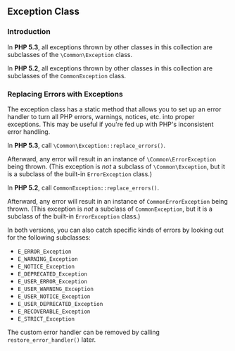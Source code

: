 
Exception Class
---------------

### Introduction

In **PHP 5.3**, all exceptions thrown by other classes in this collection are subclasses of the `\Common\Exception` class.

In **PHP 5.2**, all exceptions thrown by other classes in this collection are subclasses of the `CommonException` class.

### Replacing Errors with Exceptions

The exception class has a static method that allows you to set up an error handler
to turn all PHP errors, warnings, notices, etc. into proper exceptions.
This may be useful if you're fed up with PHP's inconsistent error handling.

In **PHP 5.3**, call `\Common\Exception::replace_errors()`.

Afterward, any error will result in an instance of `\Common\ErrorException` being thrown.
(This exception is _not_ a subclass of `\Common\Exception`, but it is a subclass of the built-in `ErrorException` class.)

In **PHP 5.2**, call `CommonException::replace_errors()`.

Afterward, any error will result in an instance of `CommonErrorException` being thrown.
(This exception is _not_ a subclass of `CommonException`, but it is a subclass of the built-in `ErrorException` class.)

In both versions, you can also catch specific kinds of errors by looking out for the following subclasses:

  - `E_ERROR_Exception`
  - `E_WARNING_Exception`
  - `E_NOTICE_Exception`
  - `E_DEPRECATED_Exception`
  - `E_USER_ERROR_Exception`
  - `E_USER_WARNING_Exception`
  - `E_USER_NOTICE_Exception`
  - `E_USER_DEPRECATED_Exception`
  - `E_RECOVERABLE_Exception`
  - `E_STRICT_Exception`

The custom error handler can be removed by calling `restore_error_handler()` later.

